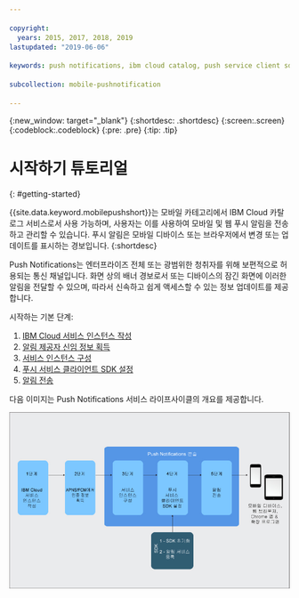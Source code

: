 ```yaml
---

copyright:
  years: 2015, 2017, 2018, 2019
lastupdated: "2019-06-06"

keywords: push notifications, ibm cloud catalog, push service client sdk, notification provider

subcollection: mobile-pushnotification

---
```


{:new_window: target="_blank"}
{:shortdesc: .shortdesc}
{:screen:.screen}
{:codeblock:.codeblock}
{:pre: .pre}
{:tip: .tip}

# 시작하기 튜토리얼
{: #getting-started}

{{site.data.keyword.mobilepushshort}}는 모바일 카테고리에서 IBM Cloud 카탈로그 서비스로서 사용 가능하며, 사용자는 이를 사용하여 모바일 및 웹 푸시 알림을 전송하고 관리할 수 있습니다. 푸시 알림은 모바일 디바이스 또는 브라우저에서 변경 또는 업데이트를 표시하는 경보입니다.
{:shortdesc}

Push Notifications는 엔터프라이즈 전체 또는 광범위한 청취자를 위해 보편적으로 허용되는 통신 채널입니다. 화면 상의 배너 경보로서 또는 디바이스의 잠긴 화면에 이러한 알림을 전달할 수 있으며, 따라서 신속하고 쉽게 액세스할 수 있는 정보 업데이트를 제공합니다.  

시작하는 기본 단계:

1. [IBM Cloud 서비스 인스턴스 작성](/docs/services/mobilepush?topic=mobile-pushnotification-push_step_1a)
2. [알림 제공자 신임 정보 획득](/docs/services/mobilepush?topic=mobile-pushnotification-push_step_1)
3. [서비스 인스턴스 구성](/docs/services/mobilepush?topic=mobile-pushnotification-push_step_2)
4. [푸시 서비스 클라이언트 SDK 설정](/docs/services/mobilepush?topic=mobile-pushnotification-push_step_3)
5. [알림 전송](/docs/services/mobilepush?topic=mobile-pushnotification-push_step_4)

다음 이미지는 Push Notifications 서비스 라이프사이클의 개요를 제공합니다.

![푸시 개요](images/push_notification_lifecycle.jpg "서비스 인스턴스를 작성부터 알림 전송까지의 기본 단계를 설명하는 그래픽")


